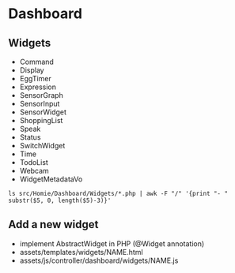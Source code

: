
# Dashboard

## Widgets
- Command
- Display
- EggTimer
- Expression
- SensorGraph
- SensorInput
- SensorWidget
- ShoppingList
- Speak
- Status
- SwitchWidget
- Time
- TodoList
- Webcam
- WidgetMetadataVo

```
ls src/Homie/Dashboard/Widgets/*.php | awk -F "/" '{print "- " substr($5, 0, length($5)-3)}'
```

## Add a new widget
 - implement AbstractWidget in PHP (@Widget annotation)
 - assets/templates/widgets/NAME.html
 - assets/js/controller/dashboard/widgets/NAME.js
